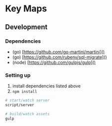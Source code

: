 # Key Maps


## Development

### Dependencies

- (go) [https://github.com/go-martini/martini]()
- (go) [https://github.com/rubenv/sql-migrate]()
- (node) [https://github.com/gulpjs/gulp]()


### Setting up

1. install dependencies listed above
2. `npm install`

```bash
# start/watch server
script/server

# build/watch assets
gulp
```
